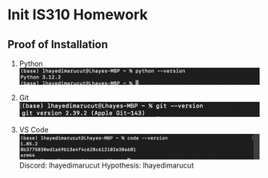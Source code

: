 # Init IS310 Homework
## Proof of Installation

1. Python
![Python Installation](images/python_installation.png)

2. Git 
![Git Installation](images/git_installation.png)

3. VS Code
![VS Code Installation](images/vsc_installation.png)
Discord: lhayedimarucut
Hypothesis: lhayedimarucut
